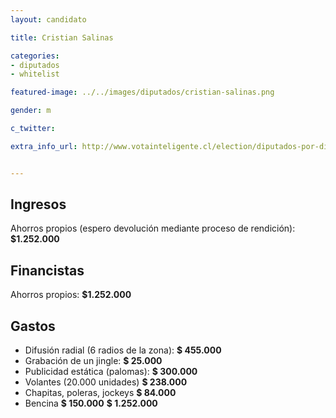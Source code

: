```yaml
---
layout: candidato

title: Cristian Salinas

categories:
- diputados
- whitelist

featured-image: ../../images/diputados/cristian-salinas.png

gender: m

c_twitter: 

extra_info_url: http://www.votainteligente.cl/election/diputados-por-distrito-35/cristian-salinas-herrera


---
```



## Ingresos


Ahorros propios (espero devolución mediante proceso de rendición): **$1.252.000**


## Financistas


Ahorros propios: **$1.252.000**


## Gastos


- Difusión radial (6 radios de la zona): **$ 455.000**
- Grabación de un jingle:                **$ 25.000**
- Publicidad estática (palomas):         **$ 300.000**
- Volantes (20.000 unidades)             **$ 238.000**
- Chapitas, poleras, jockeys             **$ 84.000**
- Bencina                                **$ 150.000**
                                       **$ 1.252.000**



